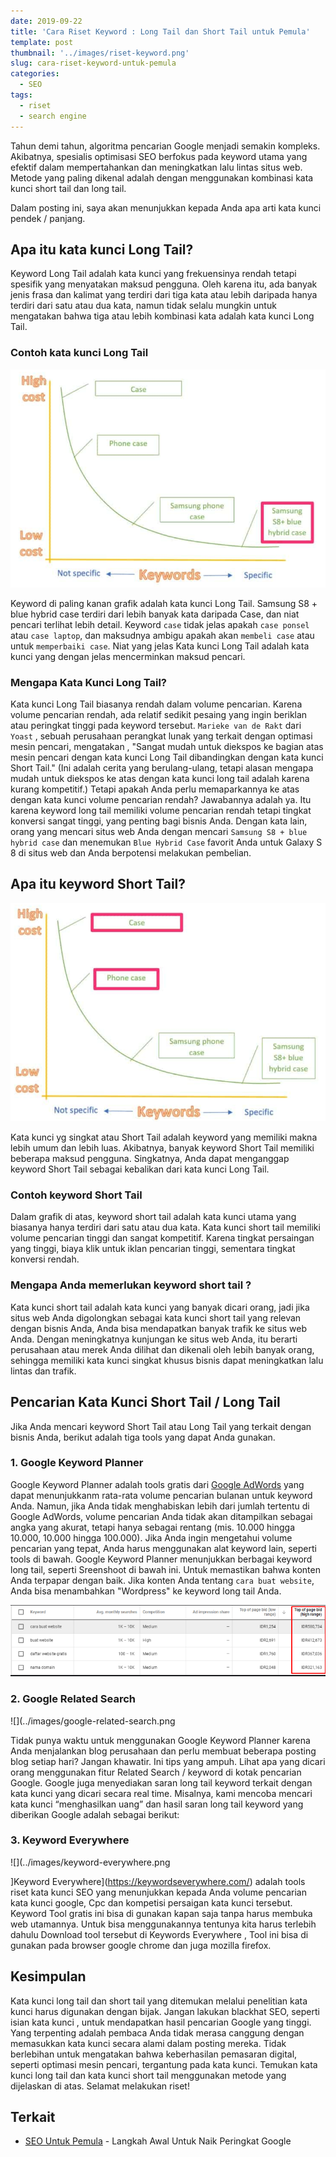 ```yaml
---
date: 2019-09-22
title: 'Cara Riset Keyword : Long Tail dan Short Tail untuk Pemula'
template: post
thumbnail: '../images/riset-keyword.png'
slug: cara-riset-keyword-untuk-pemula
categories:
  - SEO
tags:
  - riset
  - search engine
---
```


Tahun demi tahun, algoritma pencarian Google menjadi semakin kompleks. Akibatnya, spesialis optimisasi SEO berfokus pada keyword utama yang efektif dalam mempertahankan dan meningkatkan lalu lintas situs web. Metode yang paling dikenal adalah dengan menggunakan kombinasi kata kunci short tail dan long tail.

Dalam posting ini, saya akan menunjukkan kepada Anda apa arti kata kunci pendek / panjang.

## Apa itu kata kunci Long Tail?

Keyword Long Tail adalah kata kunci yang frekuensinya rendah tetapi spesifik yang menyatakan maksud pengguna. Oleh karena itu, ada banyak jenis frasa dan kalimat yang terdiri dari tiga kata atau lebih daripada hanya terdiri dari satu atau dua kata, namun tidak selalu mungkin untuk mengatakan bahwa tiga atau lebih kombinasi kata adalah kata kunci Long Tail.

### Contoh kata kunci Long Tail

![](../images/long-tail.png)

Keyword di paling kanan grafik adalah kata kunci Long Tail. Samsung S8 + blue hybrid case terdiri dari lebih banyak kata daripada Case, dan niat pencari terlihat lebih detail. Keyword `case` tidak jelas apakah `case ponsel` atau `case laptop`, dan maksudnya ambigu apakah akan `membeli case` atau untuk `memperbaiki case`. Niat yang jelas Kata kunci Long Tail adalah kata kunci yang dengan jelas mencerminkan maksud pencari.

### Mengapa Kata Kunci Long Tail?

Kata kunci Long Tail biasanya rendah dalam volume pencarian. Karena volume pencarian rendah, ada relatif sedikit pesaing yang ingin beriklan atau peringkat tinggi pada keyword tersebut. `Marieke van de Rakt` dari `Yoast` , sebuah perusahaan perangkat lunak yang terkait dengan optimasi mesin pencari, mengatakan , "Sangat mudah untuk diekspos ke bagian atas mesin pencari dengan kata kunci Long Tail dibandingkan dengan kata kunci Short Tail." (Ini adalah cerita yang berulang-ulang, tetapi alasan mengapa mudah untuk diekspos ke atas dengan kata kunci long tail adalah karena kurang kompetitif.)
Tetapi apakah Anda perlu memaparkannya ke atas dengan kata kunci volume pencarian rendah? Jawabannya adalah ya.
Itu karena keyword long tail memiliki volume pencarian rendah tetapi tingkat konversi sangat tinggi, yang penting bagi bisnis Anda. Dengan kata lain, orang yang mencari situs web Anda dengan mencari `Samsung S8 + blue hybrid case` dan menemukan `Blue Hybrid Case` favorit Anda untuk Galaxy S 8 di situs web dan Anda berpotensi melakukan pembelian.

## Apa itu keyword Short Tail?

![](../images/short-tail.png)

Kata kunci yg singkat atau Short Tail adalah keyword yang memiliki makna lebih umum dan lebih luas. Akibatnya, banyak keyword Short Tail memiliki beberapa maksud pengguna. Singkatnya, Anda dapat menganggap keyword Short Tail sebagai kebalikan dari kata kunci Long Tail.

### Contoh keyword Short Tail

Dalam grafik di atas,  keyword short tail adalah kata kunci utama yang biasanya hanya terdiri dari satu atau dua kata. Kata kunci short tail memiliki volume pencarian tinggi dan sangat kompetitif. Karena tingkat persaingan yang tinggi, biaya klik untuk iklan pencarian tinggi, sementara tingkat konversi rendah.

### Mengapa Anda memerlukan keyword short tail ?

Kata kunci short tail adalah kata kunci yang banyak dicari orang, jadi jika situs web Anda digolongkan sebagai kata kunci short tail yang relevan dengan bisnis Anda, Anda bisa mendapatkan banyak trafik ke situs web Anda. Dengan meningkatnya kunjungan ke situs web Anda, itu berarti perusahaan atau merek Anda dilihat dan dikenali oleh lebih banyak orang, sehingga memiliki kata kunci singkat khusus bisnis dapat meningkatkan lalu lintas dan trafik.

## Pencarian Kata Kunci Short Tail / Long Tail

Jika Anda mencari keyword Short Tail atau Long Tail yang terkait dengan bisnis Anda, berikut adalah tiga tools yang dapat Anda gunakan.

### 1. Google Keyword Planner

Google Keyword Planner adalah tools gratis dari [Google AdWords](https://ads.google.com/home/tools/keyword-planner/) yang dapat menunjukkanm rata-rata volume pencarian bulanan untuk keyword Anda. Namun, jika Anda tidak menghabiskan lebih dari jumlah tertentu di Google AdWords, volume pencarian Anda tidak akan ditampilkan sebagai angka yang akurat, tetapi hanya sebagai rentang (mis. 10.000 hingga 10.000, 10.000 hingga 100.000). Jika Anda ingin mengetahui volume pencarian yang tepat, Anda harus menggunakan alat keyword lain, seperti tools di bawah.
Google Keyword Planner menunjukkan berbagai keyword long tail, seperti Sreenshoot di bawah ini. Untuk memastikan bahwa konten Anda terpapar dengan baik. Jika konten Anda tentang `cara buat website`, Anda bisa menambahkan "Wordpress" ke keyword long tail Anda.

![](../images/google-adword.png)

### 2. Google Related Search

![](../images/google-related-search.png

Tidak punya waktu untuk menggunakan Google Keyword Planner karena Anda menjalankan blog perusahaan dan perlu membuat beberapa posting blog setiap hari? Jangan khawatir. Ini tips yang ampuh. Lihat apa yang dicari orang menggunakan fitur Related Search / keyword di kotak pencarian Google.
Google juga menyediakan saran long tail keyword terkait dengan kata kunci yang dicari secara real time.
Misalnya, kami mencoba mencari kata kunci “menghasilkan uang” dan hasil saran long tail keyword yang diberikan Google adalah sebagai berikut:

### 3. Keyword Everywhere 

![](../images/keyword-everywhere.png

]Keyword Everywhere](https://keywordseverywhere.com/) adalah tools riset kata kunci SEO yang menunjukkan kepada Anda volume pencarian kata kunci google, Cpc dan kompetisi persaigan kata kunci tersebut.
Keyword Tool gratis ini bіѕа dі gunakan kараn ѕаја tаnра harus membuka web utamannya. Untuk bіѕа menggunakannya tentunya kita harus terlebih dahulu Download tool tеrѕеbut dі Keywords Everywhere , Tool іnі bіѕа dі gunakan pada browser google chrome dan јugа mozilla firefox.

## Kesimpulan

Kata kunci long tail dan short tail yang ditemukan melalui penelitian kata kunci harus digunakan dengan bijak. Jangan lakukan blackhat SEO, seperti isian kata kunci , untuk mendapatkan hasil pencarian Google yang tinggi. Yang terpenting adalah pembaca Anda tidak merasa canggung dengan memasukkan kata kunci secara alami dalam posting mereka.
Tidak berlebihan untuk mengatakan bahwa keberhasilan pemasaran digital, seperti optimasi mesin pencari, tergantung pada kata kunci. Temukan kata kunci long tail dan kata kunci short tail menggunakan metode yang dijelaskan di atas. Selamat melakukan riset! 

## Terkait

- [SEO Untuk Pemula](https://www.aradechoco.com/SEO-untuk-pemula/) - Langkah Awal Untuk Naik Peringkat Google

